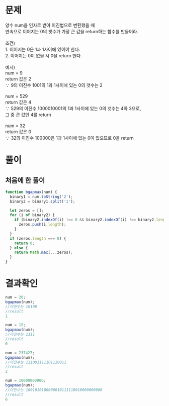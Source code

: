 <h1>문제</h1>
양수 num을 인자로 받아 이진법으로 변환했을 때<br/>
연속으로 이어지는 0의 갯수가 가장 큰 값을 return하는 함수를 만들어라.<br/>
<br/>
조건)<br/>
1. 이어지는 0은 1과 1사이에 있어야 한다.<br/>
2. 이어지는 0이 없을 시 0을 return 한다.<br/>
<br/>
예시)<br/>
num = 9<br/>
return 값은 2<br/>
∵ 9의 이진수 1001의 1과 1사이에 있는 0의 갯수는 2<br/>
<br/>
num = 529<br/>
return 값은 4<br/>
∵ 529의 이진수 1000010001의 1과 1사이에 있는 0의 갯수는 4와 3으로,<br/>
그 중 큰 값인 4를 return<br/>
<br/>
num = 32<br/>
return 값은 0<br/>
∵ 32의 이진수 100000은 1과 1사이에 있는 0이 없으므로 0을 return

<h1>풀이</h1>
<h2>처음에 한 풀이</h2>

```jsx
function bgapmax(num) {
  binary1 = num.toString('2');
  binary2 = binary1.split('1');

  let zeros = [];
  for (i of binary2) {
    if (binary2.indexOf(i) !== 0 && binary2.indexOf(i) !== binary2.length - 1) {
      zeros.push(i.length);
    }
  }
  if (zeros.length === 0) {
    return 0;
  } else {
    return Math.max(...zeros);
  }
}
```

<h1>결과확인</h1>

```jsx
num = 20;
bgapmax(num);
//이진수는 10100
//result
1

num = 15;
bgapmax(num);
//이진수는 1111
//result
0

num = 237427;
bgapmax(num);
//이진수는 111001111101110011
//result
2

num = 10000000000;
bgapmax(num);
//이진수는 1001010100000010111110010000000000
//result
6
```
